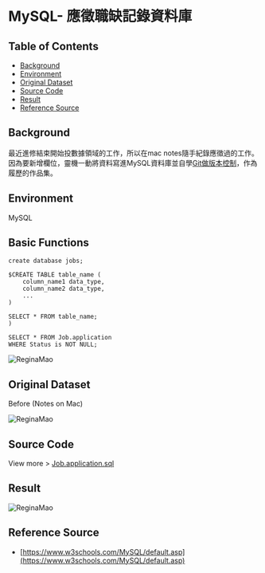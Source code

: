 # MySQL- 應徵職缺記錄資料庫

## Table of Contents

- [Background](#background)
- [Environment](#environment)
- [Original Dataset](#original-dataset)
- [Source Code](#source-code)
- [Result](#result)
- [Reference Source](#reference-source)

## Background
   最近進修結束開始投數據領域的工作，所以在mac notes隨手紀錄應徵過的工作。
因為要新增欄位，靈機一動將資料寫進MySQL資料庫並自學[Git做版本控制](https://github.com/reginamao/git)，作為履歷的作品集。

## Environment
MySQL

## Basic Functions

```
create database jobs;
```

```
$CREATE TABLE table_name (
    column_name1 data_type,
    column_name2 data_type,
    ...
)
```

```
SELECT * FROM table_name;
)
```

```
SELECT * FROM Job.application
WHERE Status is NOT NULL;
```
![ReginaMao](https://imgur.com/stukrgI.gif)

## Original Dataset
Before (Notes on Mac)

![ReginaMao](https://imgur.com/1743swr.png "jobs")

## Source Code
View more > [Job.application.sql](https://github.com/reginamao/jobs.application-mysql/blob/main/Jobs.application.sql)

## Result
![ReginaMao](https://imgur.com/v8il9Cs.gif)

## Reference Source
* [https://www.w3schools.com/MySQL/default.asp](https://www.w3schools.com/MySQL/default.asp)
